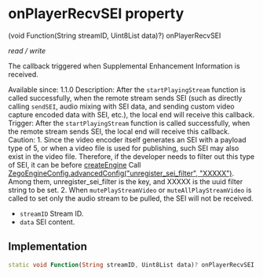 


# onPlayerRecvSEI property







(void Function(String streamID, Uint8List data)?) onPlayerRecvSEI
  
_<span class="feature">read / write</span>_



<p>The callback triggered when Supplemental Enhancement Information is received.</p>
<p>Available since: 1.1.0
Description: After the <code>startPlayingStream</code> function is called successfully, when the remote stream sends SEI (such as directly calling <code>sendSEI</code>, audio mixing with SEI data, and sending custom video capture encoded data with SEI, etc.), the local end will receive this callback.
Trigger: After the <code>startPlayingStream</code> function is called successfully, when the remote stream sends SEI, the local end will receive this callback.
Caution: 1. Since the video encoder itself generates an SEI with a payload type of 5, or when a video file is used for publishing, such SEI may also exist in the video file. Therefore, if the developer needs to filter out this type of SEI, it can be before <a class="deprecated" href="../../zego_uikit_prebuilt_live_audio_room/ZegoExpressEngine/createEngine.md">createEngine</a> Call <a href="../../zego_uikit_prebuilt_live_audio_room/ZegoEngineConfig/advancedConfig.md">ZegoEngineConfig.advancedConfig("unregister_sei_filter", "XXXXX")</a>. Among them, unregister_sei_filter is the key, and XXXXX is the uuid filter string to be set. 2. When <code>mutePlayStreamVideo</code> or <code>muteAllPlayStreamVideo</code> is called to set only the audio stream to be pulled, the SEI will not be received.</p>
<ul>
<li><code>streamID</code> Stream ID.</li>
<li><code>data</code> SEI content.</li>
</ul>



## Implementation

```dart
static void Function(String streamID, Uint8List data)? onPlayerRecvSEI;
```







